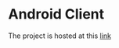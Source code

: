 # Android Client #

The project is hosted at this [link](http://code.google.com/p/freedomotic-android-client/)